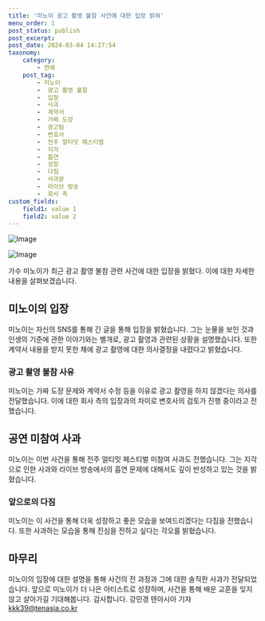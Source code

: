```yaml
---
title: '미노이 광고 촬영 불참 사건에 대한 입장 밝혀'
menu_order: 1
post_status: publish
post_excerpt: 
post_date: 2024-03-04 14:27:54
taxonomy:
    category:
        - 연예
    post_tag:
        - 미노이
        -  광고 촬영 불참
        -  입장
        -  사과
        -  계약서
        -  가짜 도장
        -  광고팀
        -  변호사
        -  전주 얼티밋 페스티벌
        -  지각
        -  흡연
        -  성장
        -  다짐
        -  사과문
        -  라이브 방송
        -  회사 측
custom_fields:
    field1: value 1
    field2: value 2
---
```


![Image](https://ssl.pstatic.net/mimgnews/image/312/2024/03/04/0000651665_001_20240304074403811.jpg?type=w540)

![Image](https://mimgnews.pstatic.net/image/312/2024/03/04/0000651665_002_20240304074403849.jpg?type=w540)

가수 미노이가 최근 광고 촬영 불참 관련 사건에 대한 입장을 밝혔다. 이에 대한 자세한 내용을 살펴보겠습니다.
## 미노이의 입장
미노이는 자신의 SNS를 통해 긴 글을 통해 입장을 밝혔습니다. 그는 눈물을 보인 것과 인생의 기준에 관한 이야기와는 별개로, 광고 촬영과 관련된 상황을 설명했습니다. 또한 계약서 내용을 받지 못한 채에 광고 촬영에 대한 의사결정을 내렸다고 밝혔습니다.
### 광고 촬영 불참 사유
미노이는 가짜 도장 문제와 계약서 수정 등을 이유로 광고 촬영을 하지 않겠다는 의사를 전달했습니다. 이에 대한 회사 측의 입장과의 차이로 변호사의 검토가 진행 중이라고 전했습니다.
## 공연 미참여 사과
미노이는 이번 사건을 통해 전주 얼티밋 페스티벌 미참여 사과도 전했습니다. 그는 지각으로 인한 사과와 라이브 방송에서의 흡연 문제에 대해서도 깊이 반성하고 있는 것을 밝혔습니다.
### 앞으로의 다짐
미노이는 이 사건을 통해 더욱 성장하고 좋은 모습을 보여드리겠다는 다짐을 전했습니다. 또한 사과하는 모습을 통해 진심을 전하고 싶다는 각오를 밝혔습니다.
## 마무리
미노이의 입장에 대한 설명을 통해 사건의 전 과정과 그에 대한 솔직한 사과가 전달되었습니다. 앞으로 미노이가 더 나은 아티스트로 성장하며, 사건을 통해 배운 교훈을 잊지 않고 살아가길 기대해봅니다. 감사합니다.
강민경 텐아시아 기자 kkk39@tenasia.co.kr
